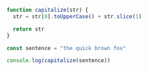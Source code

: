 ```js showLineNumbers {2}
function capitalize(str) {
  str = str[0].toUpperCase() + str.slice(1)

  return str
}

const sentence = "the quick brown fox"

console.log(capitalize(sentence))
```